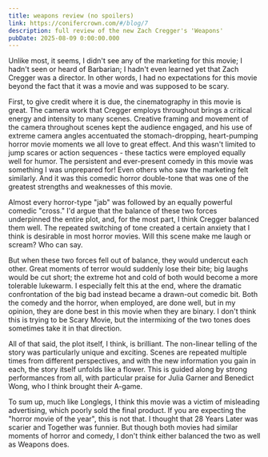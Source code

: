 ```yaml
---
title: weapons review (no spoilers)
link: https://conifercrown.com/#/blog/7
description: full review of the new Zach Cregger's 'Weapons'
pubDate: 2025-08-09 0:00:00.000
---
```


Unlike most, it seems, I didn't see any of the marketing for this movie; I hadn't seen or heard of Barbarian; I hadn't even learned yet that Zach Cregger was a director. In other words, I had no expectations for this movie beyond the fact that it was a movie and was supposed to be scary.

First, to give credit where it is due, the cinematography in this movie is great. The camera work that Cregger employs throughout brings a critical energy and intensity to many scenes. Creative framing and movement of the camera throughout scenes kept the audience engaged, and his use of extreme camera angles accentuated the stomach-dropping, heart-pumping horror movie moments we all love to great effect. And this wasn't limited to jump scares or action sequences - these tactics were employed equally well for humor.
The persistent and ever-present comedy in this movie was something I was unprepared for! Even others who saw the marketing felt similarly. And it was this comedic horror double-tone that was one of the greatest strengths and weaknesses of this movie.

Almost every horror-type "jab" was followed by an equally powerful comedic "cross." I'd argue that the balance of these two forces underpinned the entire plot, and, for the most part, I think Cregger balanced them well. The repeated switching of tone created a certain anxiety that I think is desirable in most horror movies. Will this scene make me laugh or scream? Who can say.

But when these two forces fell out of balance, they would undercut each other. Great moments of terror would suddenly lose their bite; big laughs would be cut short; the extreme hot and cold of both would become a more tolerable lukewarm. I especially felt this at the end, where the dramatic confrontation of the big bad instead became a drawn-out comedic bit. Both the comedy and the horror, when employed, are done well, but in my opinion, they are done best in this movie when they are binary. I don't think this is trying to be Scary Movie, but the intermixing of the two tones does sometimes take it in that direction.

All of that said, the plot itself, I think, is brilliant. The non-linear telling of the story was particularly unique and exciting. Scenes are repeated multiple times from different perspectives, and with the new information you gain in each, the story itself unfolds like a flower. This is guided along by strong performances from all, with particular praise for Julia Garner and Benedict Wong, who I think brought their A-game.

To sum up, much like Longlegs, I think this movie was a victim of misleading advertising, which poorly sold the final product. If you are expecting the "horror movie of the year", this is not that. I thought that 28 Years Later was scarier and Together was funnier. But though both movies had similar moments of horror and comedy, I don't think either balanced the two as well as Weapons does.
